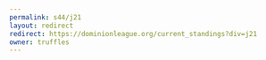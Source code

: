 ```yaml
---
permalink: s44/j21
layout: redirect
redirect: https://dominionleague.org/current_standings?div=j21
owner: truffles
---
```

